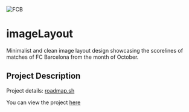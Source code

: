 ![FCB](https://i.postimg.cc/FRWBMf6K/Screenshot-3611.png)

# imageLayout
 Minimalist and clean image layout design showcasing the scorelines of matches of FC Barcelona from the month of October.


## Project Description

Project details: [roadmap.sh](https://roadmap.sh/projects/image-grid)

You can view the project [here](https://mohanbhasin.github.io/imageLayout/)


